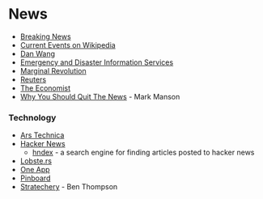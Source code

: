 # News

* [Breaking News](https://breaking.ai)
* [Current Events on Wikipedia](https://en.wikipedia.org/wiki/Portal:Current_events)
* [Dan Wang](https://danwang.co)
* [Emergency and Disaster Information Services](https://rsoe-edis.org)
* [Marginal Revolution](https://marginalrevolution.com)
* [Reuters](https://www.reuters.com)
* [The Economist](https://www.economist.com)
* [Why You Should Quit The News](https://markmanson.net/why-you-should-quit-the-news) - Mark Manson

### Technology

* [Ars Technica](https://arstechnica.com)
* [Hacker News](https://news.ycombinator.com)
  * [hndex](https://hndex.org) - a search engine for finding articles posted to hacker news
* [Lobste.rs](https://lobste.rs)
* [One App](https://reader.one)
* [Pinboard](https://pinboard.in/popular/)
* [Stratechery](https://stratechery.com) - Ben Thompson
